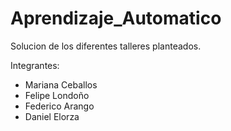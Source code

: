 # Aprendizaje_Automatico

Solucion de los diferentes talleres planteados.

Integrantes:
- Mariana Ceballos
- Felipe Londoño
- Federico Arango
- Daniel Elorza
